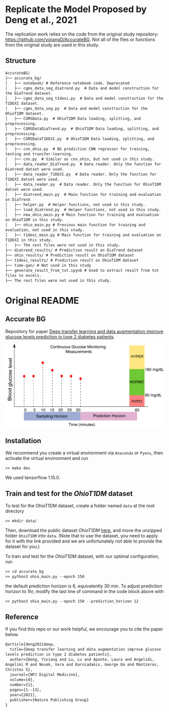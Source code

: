# Replicate the Model Proposed by Deng et al., 2021

The replication work relies on the code from the original study repository: https://github.com/yixiangD/AccurateBG. Not all of the files or functions from the original study are used in this study.

## Structure

```
AccurateBG/
├── accurate_bg/
│   ├── notebook/ # Reference notebook code. Deprecated
│   ├── cgms_data_seg_diatrend.py  # Data and model construction for the DiaTrend dataset.
│   ├── cgms_data_seg_t1dexi.py  # Data and model construction for the T1DEXI dataset.
│   ├── cgms_data_seg.py  # Data and model construction for the OhioT1DM dataset.
│   ├── CGMSData.py  # OhioT1DM Data loading, splitting, and preprocessing.
│   ├── CGMSDataDiaTrend.py  # OhioT1DM Data loading, splitting, and preprocessing.
│   ├── CGMSDataT1DEXI.py  # OhioT1DM Data loading, splitting, and preprocessing.
│   ├── cnn_ohio.py  # BG prediction CNN regressor for training, testing and transfer-learning.
│   ├── cnn.py  # Similar as cnn_ohio, but not used in this study.
│   ├── data_reader_DiaTrend.py  # Data reader. Only the function for Diatrend datset were used.
│   ├── data_reader_T1DEXI.py  # Data reader. Only the function for T1DEXI datset were used.
│   ├── data_reader.py  # Data reader. Only the function for OhioT1DM datset were used.
│   ├── diatrend_main.py  # Main function for training and evaluation on DiaTrend
│   ├── helper.py  # Helper functions, not used in this study.
│   ├── load_diatrend.py  # Helper functions, not used in this study.
│   ├── new_ohio_main.py # Main function for training and evaluation on OhioT1DM in this study.
│   ├── ohio_main.py # Previous main function for training and evaluation, not used in this study.
│   ├── t1dexi_main.py # Main function for training and evaluation on T1DEXI in this study. 
│   ├── The rest files were not used in this study.
├── diatrend_results/ # Prediction result on DiaTrend dataset
├── ohio_results/ # Prediction result on OhioT1DM dataset
├── t1dexi_results/ # Prediction result on OhioT1DM dataset
├── time-gan/ # Not used in this study
├── generate_result_from_txt.ipynb # Used to extract result from txt files to excels.
├── The rest files were not used in this study.
```


# Original README
## Accurate BG
Repository for paper [Deep transfer learning and data augmentation improve glucose levels prediction in type 2 diabetes patients](https://www.nature.com/articles/s41746-021-00480-x).

![Setup](figs/setup.jpg)
## Installation
We recommend you create a virtual environment via `Anaconda` or `Pyenv`, then
activate the virtual environment and run
```
>> make dev
```
We used tensorflow 1.15.0.
## Train and test for the *OhioT1DM* dataset
To test for the OhioT1DM dataset, create a folder named `data` at the root directory
```
>> mkdir data/
```
Then, download the public dataset *OhioT1DM* [here](http://smarthealth.cs.ohio.edu/OhioT1DM-dataset.html), and move the unzipped folder `OhioT1DM` into `data`. (Note that to use the dataset, you need to apply for it with the link provided and we are unfortunately not able to provide the dataset for you.)

To train and test for the *OhioT1DM* dataset, with our optimal configuration, run
```
>> cd accurate_bg
>> python3 ohio_main.py --epoch 150
```
the default prediction horizon is 6, equivalently 30 min. To adjust prediction horizon to 1hr, modify
the last line of command in the code block above with
```
>> python3 ohio_main.py --epoch 150 --prediction_horizon 12
```
## Reference
If you find this repo or our work helpful, we encourage you to cite the paper below.
```
@article{deng2021deep,
  title={Deep transfer learning and data augmentation improve glucose levels prediction in type 2 diabetes patients},
  author={Deng, Yixiang and Lu, Lu and Aponte, Laura and Angelidi, Angeliki M and Novak, Vera and Karniadakis, George Em and Mantzoros, Christos S},
  journal={NPJ Digital Medicine},
  volume={4},
  number={1},
  pages={1--13},
  year={2021},
  publisher={Nature Publishing Group}
}
```

